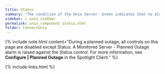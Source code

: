 ```yaml
---
title: Status
summary: "The condition of the Unix Server. Green indicates that no alarms have been raised. Yellow and red indicate that Spotlight has raised an alarm."
sidebar: c_unix_sidebar
permalink: unix_component_status.html
folder: ConnectUnix
---
```



{% include note.html content="During a planned outage, all controls on this page are disabled except Status. A Monitored Server - Planned Outage alarm is raised against the Status control. For more information, see **Configure \| Planned Outage** in the Spotlight Client." %}

{% include links.html %}
